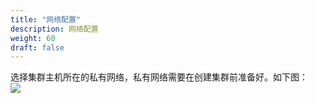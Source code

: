 ```yaml
---
title: "网络配置"
description: 网络配置
weight: 60
draft: false
---
```


选择集群主机所在的私有网络，私有网络需要在创建集群前准备好。如下图：  
![](https://anybox-docs.pek3b.qingstor.com/installation/images/images15.jpg)

## 



